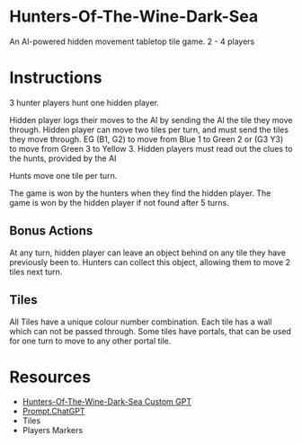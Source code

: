 # Hunters-Of-The-Wine-Dark-Sea
An AI-powered hidden movement tabletop tile game.
2 - 4 players

# Instructions
3 hunter players hunt one hidden player.

Hidden player logs their moves to the AI by sending the AI the tile they move through.
Hidden player can move two tiles per turn, and must send the tiles they move through. EG
(B1, G2) to move from Blue 1 to Green 2 or (G3 Y3) to move from Green 3 to Yellow 3.
Hidden players must read out the clues to the hunts, provided by the AI 

Hunts move one tile per turn.

The game is won by the hunters when they find the hidden player.
The game is won by the hidden player if not found after 5 turns.

## Bonus Actions
At any turn, hidden player can leave an object behind on any tile they have previously been to. 
Hunters can collect this object, allowing them to move 2 tiles next turn.

## Tiles
All Tiles have a unique colour number combination.
Each tile has a wall which can not be passed through.
Some tiles have portals, that can be used for one turn to move to any other portal tile.



# Resources
 - [Hunters-Of-The-Wine-Dark-Sea Custom GPT](https://chatgpt.com/g/g-67936437ba74819180e95011d9a3006a-hunters-of-the-wine-dark-sea)
 - [Prompt.ChatGPT](https://github.com/bh679/Hunters-Of-The-Wine-Dark-Sea/blob/main/prompt.ChatGPT)
 - Tiles
 - Players Markers


